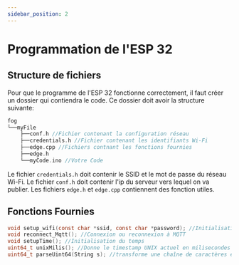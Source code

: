 ```yaml
---
sidebar_position: 2
---
```

# Programmation de l'ESP 32

## Structure de fichiers
Pour que le programme de l'ESP 32 fonctionne correctement, il faut créer un dossier qui contiendra le code. Ce dossier doit avoir la structure suivante:
```c
fog
└──myFile
    ├──conf.h //Fichier contenant la configuration réseau
    ├──credentials.h //Fichier contenant les identifiants Wi-Fi
    ├──edge.cpp //Fichiers contnant les fonctions fournies 
    ├──edge.h
    └──myCode.ino //Votre Code
```
Le fichier `credentials.h` doit contenir le SSID et le mot de passe du réseau Wi-Fi.
Le fichier `conf.h` doit contenir l'ip du serveur vers lequel on va publier.
Les fichiers `edge.h` et `edge.cpp` contiennent des fonction utiles.

## Fonctions Fournies 

```c
void setup_wifi(const char *ssid, const char *password); //Initialisation du Wi-Fi
void reconnect_Mqtt(); //Connexion ou reconnexion à MQTT
void setupTime(); //Initialisation du temps
uint64_t unixMilis(); //Donne le timestamp UNIX actuel en milisecondes
uint64_t parseUint64(String s); //transforme une chaîne de caractères en uint64_t
```
